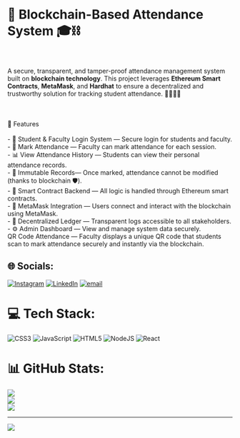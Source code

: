 # 📒 Blockchain-Based Attendance System 🎓⛓️
<br><br>A secure, transparent, and tamper-proof attendance management system built on **blockchain technology**. This project leverages **Ethereum Smart Contracts**, **MetaMask**, and **Hardhat** to ensure a decentralized and trustworthy solution for tracking student attendance. 👨‍🎓👩‍🏫<br><br><br><br>🚀 Features<br><br>- 🔐 Student & Faculty Login System — Secure login for students and faculty.<br>- 📅 Mark Attendance — Faculty can mark attendance for each session.<br>- 📊 View Attendance History — Students can view their personal attendance records.<br>- 🧾 Immutable Records— Once marked, attendance cannot be modified (thanks to blockchain 🛡️).<br>- 🧠 Smart Contract Backend — All logic is handled through Ethereum smart contracts.<br>- 💼 MetaMask Integration — Users connect and interact with the blockchain using MetaMask.<br>- 📜 Decentralized Ledger — Transparent logs accessible to all stakeholders.<br>- ⚙️ Admin Dashboard — View and manage system data securely.<br>
QR Code Attendance — Faculty displays a unique QR code that students scan to mark attendance securely and instantly via the blockchain.<br>


## 🌐 Socials:
[![Instagram](https://img.shields.io/badge/Instagram-%23E4405F.svg?logo=Instagram&logoColor=white)](https://instagram.com/raziba_aziz) [![LinkedIn](https://img.shields.io/badge/LinkedIn-%230077B5.svg?logo=linkedin&logoColor=white)](https://linkedin.com/in/www.linkedin.com/in/raziba-aziz-651096328) [![email](https://img.shields.io/badge/Email-D14836?logo=gmail&logoColor=white)](mailto:razibaaziz04@gmail.com) 

# 💻 Tech Stack:
![CSS3](https://img.shields.io/badge/css3-%231572B6.svg?style=for-the-badge&logo=css3&logoColor=white) ![JavaScript](https://img.shields.io/badge/javascript-%23323330.svg?style=for-the-badge&logo=javascript&logoColor=%23F7DF1E) ![HTML5](https://img.shields.io/badge/html5-%23E34F26.svg?style=for-the-badge&logo=html5&logoColor=white) ![NodeJS](https://img.shields.io/badge/node.js-6DA55F?style=for-the-badge&logo=node.js&logoColor=white) ![React](https://img.shields.io/badge/react-%2320232a.svg?style=for-the-badge&logo=react&logoColor=%2361DAFB)
# 📊 GitHub Stats:
![](https://github-readme-stats.vercel.app/api?username=attendance-system&theme=gruvbox_light&hide_border=false&include_all_commits=false&count_private=false)<br/>
![](https://nirzak-streak-stats.vercel.app/?user=attendance-system&theme=gruvbox_light&hide_border=false)<br/>
![](https://github-readme-stats.vercel.app/api/top-langs/?username=attendance-system&theme=gruvbox_light&hide_border=false&include_all_commits=false&count_private=false&layout=compact)

---
[![](https://visitcount.itsvg.in/api?id=attendance-system&icon=0&color=0)](https://visitcount.itsvg.in)

<!-- Proudly created with GPRM ( https://gprm.itsvg.in ) -->
